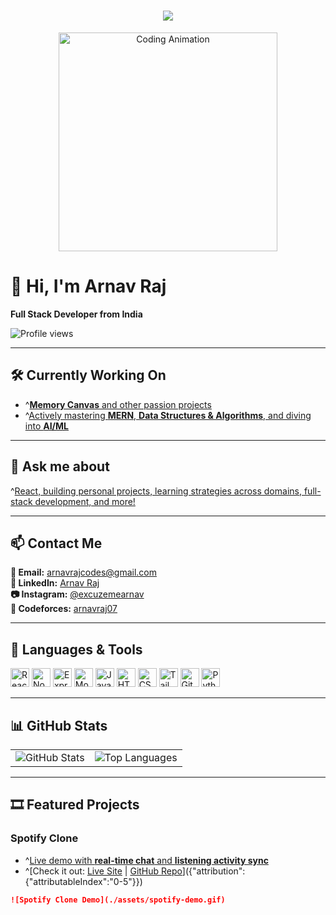 <h1 align="center">
  <img src="https://readme-typing-svg.herokuapp.com?font=JetBrains+Mono&size=30&pause=2000&color=20EBD8&width=600&lines=Hey+I'M+ARNAV+RAJ;Full+Stack+Developer;Turning+ideas+into+code…” alt="Typing SVG"/>
</h1>

<div align="center">
  <img src="./assets/code-animation.gif" alt="Coding Animation" width="350"/>
</div>

# 👋 Hi, I'm **Arnav Raj**
**Full Stack Developer from India**  

![Profile views](https://komarev.com/ghpvc/?username=arnavraj07&label=Profile%20views&color=0e75b6&style=flat)

---

## 🛠️ Currently Working On
- ^[**Memory Canvas** and other passion projects]({"attribution":{"attributableIndex":"0-1"}})  
- ^[Actively mastering **MERN**, **Data Structures & Algorithms**, and diving into **AI/ML**]({"attribution":{"attributableIndex":"0-2"}})

---

## 💬 Ask me about
^[React, building personal projects, learning strategies across domains, full-stack development, and more!]({"attribution":{"attributableIndex":"0-3"}})

---

## 📫 Contact Me
**📧 Email:** arnavrajcodes@gmail.com  
**🔗 LinkedIn:** [Arnav Raj](https://www.linkedin.com/in/arnav-raj-7142b8313)  
**📷 Instagram:** [@excuzemearnav](https://instagram.com/excuzemearnav)  
**🏅 Codeforces:** [arnavraj07](https://codeforces.com/profile/arnavraj07)

---

## 🔧 Languages & Tools

<p align="left">
  <!-- Icons -->
  <img src="https://cdn.jsdelivr.net/gh/devicons/devicon/icons/react/react-original.svg" alt="React" width="30"/> 
  <img src="https://cdn.jsdelivr.net/gh/devicons/devicon/icons/nodejs/nodejs-original.svg" alt="Node.js" width="30"/> 
  <img src="https://cdn.jsdelivr.net/gh/devicons/devicon/icons/express/express-original.svg" alt="Express" width="30"/> 
  <img src="https://cdn.jsdelivr.net/gh/devicons/devicon/icons/mongodb/mongodb-original.svg" alt="MongoDB" width="30"/> 
  <img src="https://cdn.jsdelivr.net/gh/devicons/devicon/icons/javascript/javascript-original.svg" alt="JavaScript" width="30"/> 
  <img src="https://cdn.jsdelivr.net/gh/devicons/devicon/icons/html5/html5-original.svg" alt="HTML5" width="30"/> 
  <img src="https://cdn.jsdelivr.net/gh/devicons/devicon/icons/css3/css3-original.svg" alt="CSS3" width="30"/> 
  <img src="https://cdn.jsdelivr.net/gh/devicons/devicon/icons/tailwindcss/tailwindcss-plain.svg" alt="Tailwind CSS" width="30"/> 
  <img src="https://cdn.jsdelivr.net/gh/devicons/devicon/icons/git/git-original.svg" alt="Git" width="30"/> 
  <img src="https://cdn.jsdelivr.net/gh/devicons/devicon/icons/python/python-original.svg" alt="Python" width="30"/>
</p>

---

## 📊 GitHub Stats

<table width="100%">
  <tr>
    <td align="center"><img src="https://github-readme-stats.vercel.app/api?username=arnavraj-7&show_icons=true&theme=tokyonight" alt="GitHub Stats"/></td>
    <td align="center"><img src="https://github-readme-stats.vercel.app/api/top-langs/?username=arnavraj-7&layout=compact&theme=tokyonight" alt="Top Languages"/></td>
  </tr>
</table>

---

## 🎞️ Featured Projects

### **Spotify Clone**  
- ^[Live demo with **real-time chat** and **listening activity sync**]({"attribution":{"attributableIndex":"0-4"}})  
- ^[Check it out: [Live Site](https://spotify-clone-chi-dun.vercel.app) | [GitHub Repo](https://github.com/arnavraj-7/Spotify-Clone)]({"attribution":{"attributableIndex":"0-5"}})

```md
![Spotify Clone Demo](./assets/spotify-demo.gif)